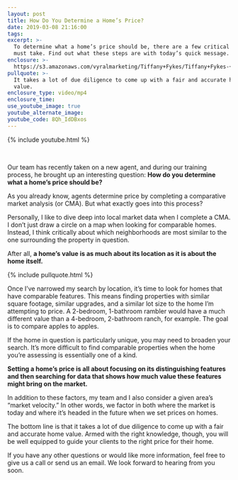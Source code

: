 ```yaml
---
layout: post
title: How Do You Determine a Home’s Price?
date: 2019-03-08 21:16:00
tags:
excerpt: >-
  To determine what a home’s price should be, there are a few critical steps you
  must take. Find out what these steps are with today’s quick message.
enclosure: >-
  https://s3.amazonaws.com/vyralmarketing/Tiffany+Fykes/Tiffany+Fykes-+How+to+Determine+What+a+Home's+Price+Should+Be.mp4
pullquote: >-
  It takes a lot of due diligence to come up with a fair and accurate home
  value.
enclosure_type: video/mp4
enclosure_time:
use_youtube_image: true
youtube_alternate_image:
youtube_code: 8Qh_IdDBxos
---
```


{% include youtube.html %}

 

Our team has recently taken on a new agent, and during our training process, he brought up an interesting question: **How do you determine what a home’s price should be?**

As you already know, agents determine price by completing a comparative market analysis (or CMA). But what exactly goes into this process?

Personally, I like to dive deep into local market data when I complete a CMA. I don’t just draw a circle on a map when looking for comparable homes. Instead, I think critically about which neighborhoods are most similar to the one surrounding the property in question.

After all, **a home’s value is as much about its location as it is about the home itself.**

{% include pullquote.html %}

Once I’ve narrowed my search by location, it’s time to look for homes that have comparable features. This means finding properties with similar square footage, similar upgrades, and a similar lot size to the home I’m attempting to price. A 2-bedroom, 1-bathroom rambler would have a much different value than a 4-bedroom, 2-bathroom ranch, for example. The goal is to compare apples to apples.  

If the home in question is particularly unique, you may need to broaden your search. It’s more difficult to find comparable properties when the home you’re assessing is essentially one of a kind.

**Setting a home’s price is all about focusing on its distinguishing features and then searching for data that shows how much value these features might bring on the market.**

In addition to these factors, my team and I also consider a given area’s “market velocity.” In other words, we factor in both where the market is today and where it’s headed in the future when we set prices on homes.

The bottom line is that it takes a lot of due diligence to come up with a fair and accurate home value. Armed with the right knowledge, though, you will be well equipped to guide your clients to the right price for their home.

If you have any other questions or would like more information, feel free to give us a call or send us an email. We look forward to hearing from you soon.